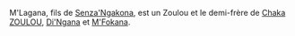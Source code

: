 <!-- TITLE: M'Lagana -->
<!-- SUBTITLE: Présentation de M'Lagana -->

M'Lagana, fils de [Senza'Ngakona](/personnalite/homme/noble/chef/afrique/sud/zulu/senza-ngakona), est un Zoulou et le demi-frère de [Chaka ZOULOU](/personnalite/chaka-zulu), [Di'Ngana](/personnalite/homme/noble/a-categoriser/di-ngana) et [M'Fokana](/personnalite/homme/noble/a-categoriser/m-fokana).